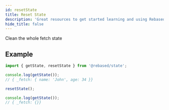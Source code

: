 ```yaml
---
id: resetState
title: Reset State
description: 'Great resources to get started learning and using Rebased with Redux State'
hide_title: false
---
```


Clean the whole fetch state

## Example

```ts
import { getState, resetState } from '@rebased/state';

console.log(getState());
// { _fetch: { name: 'John', age: 34 }}

resetState();

console.log(getState());
// { _fetch: {}}
```

